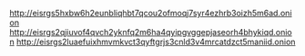 http://eisrgs5hxbw6h2eunbliqhbt7qcou2ofmoqj7syr4ezhrb3oizh5m6ad.onion
http://eisrgs2qjiuvof4qvch2yknfq2m6ha4qyipgvggepjaseorh4bhykiqd.onion
http://eisrgs2luaefuixhmvmkvct3qyftgrjs3cnld3v4mrcatdzct5maniid.onion